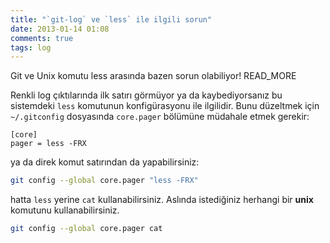 ```yaml
---
title: "`git-log` ve `less` ile ilgili sorun"
date: 2013-01-14 01:08
comments: true
tags: log
---
```

Git ve Unix komutu less arasında bazen sorun olabiliyor!
READ_MORE

Renkli log çıktılarında ilk satırı görmüyor ya da kaybediyorsanız bu
sistemdeki `less` komutunun konfigürasyonu ile ilgilidir. Bunu düzeltmek için
`~/.gitconfig` dosyasında `core.pager` bölümüne müdahale etmek gerekir:

    [core]
    pager = less -FRX

ya da direk komut satırından da yapabilirsiniz:

```bash
git config --global core.pager "less -FRX"
```

hatta `less` yerine `cat` kullanabilirsiniz. Aslında istediğiniz herhangi
bir **unix** komutunu kullanabilirsiniz.

```bash
git config --global core.pager cat
```
